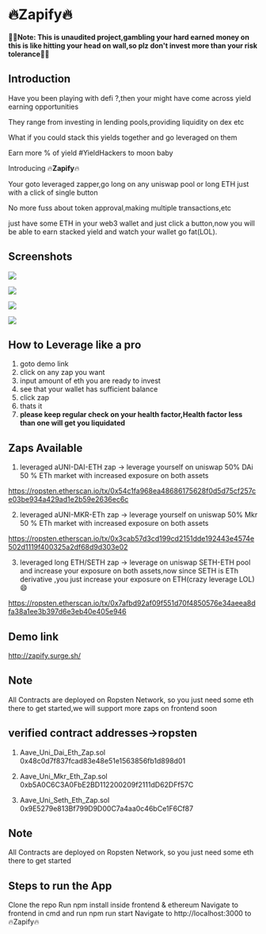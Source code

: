 # :fire:Zapify:fire:

:rotating_light::rotating_light:**Note: This is unaudited project,gambling your hard earned money on this is like hitting your head on wall,so plz don't invest more than your risk tolerance**:rotating_light::rotating_light:

## Introduction

Have you been playing with defi ?,then your might have come across yield earning opportunities

They range from investing in lending pools,providing liquidity on dex etc

What if you could stack this yields together and go leveraged on them 

Earn more % of yield
#YieldHackers to moon baby

Introducing :fire:**Zapify**:fire:

Your goto leveraged zapper,go long on any uniswap pool or long ETH just with a click of single button

No more fuss about token approval,making multiple transactions,etc

just have some ETH in your web3 wallet and just click a button,now you will be able to earn stacked yield and watch your wallet go fat(LOL).

## Screenshots

![](https://i.imgur.com/okNRLCH.png)

![](https://i.imgur.com/MHWUPig.png)

![](https://i.imgur.com/2DaF2Y3.png)

![](https://i.imgur.com/3XYZItI.png)

## How to Leverage like a pro

1. goto demo link
2. click on any zap you want
3. input amount of eth you are ready to invest
4. see that your wallet has sufficient balance
5. click zap
6. thats it
7. **please keep regular check on your health factor,Health factor less than one will get you liquidated**

## Zaps Available

1. leveraged aUNI-DAI-ETH zap
-> leverage yourself on uniswap 50% DAi 50 % ETh market with increased exposure on both assets

https://ropsten.etherscan.io/tx/0x54c1fa968ea48686175628f0d5d75cf257ce03be934a429ad1e2b59e2636ec6c

2. leveraged aUNI-MKR-ETh zap
-> leverage yourself on uniswap 50% Mkr 50 % ETh market with increased exposure on both assets

https://ropsten.etherscan.io/tx/0x3cab57d3cd199cd2151dde192443e4574e502d1119f400325a2df68d9d303e02

3. leveraged long ETH/SETH zap
-> leverage on uniswap SETH-ETH pool and increase your exposure on both assets,now since SETH is ETh derivative ,you just increase your     exposure on ETH(crazy leverage LOL) :smile:

https://ropsten.etherscan.io/tx/0x7afbd92af09f551d70f4850576e34aeea8dfa38a1ee3b397d6e3eb40e405e946


## Demo link
http://zapify.surge.sh/

## Note 
All Contracts are deployed on Ropsten Network, so you just need some eth there to get started,we will support more zaps on frontend soon

## verified contract addresses->ropsten

1. Aave_Uni_Dai_Eth_Zap.sol
0x48c0d7f837fcad83e48e51e1563856fb1d898d01

2. Aave_Uni_Mkr_Eth_Zap.sol
0xb5A0C6C3A0FbE2BD112200209f2111dD62DFf57C

3. Aave_Uni_Seth_Eth_Zap.sol
0x9E5279e813Bf799D9D00C7a4aa0c46bCe1F6Cf87

## Note 
All Contracts are deployed on Ropsten Network, so you just need some eth there to get started

## Steps to run the App
Clone the repo
Run npm install inside frontend & ethereum
Navigate to frontend in cmd and run npm run start
Navigate to http://localhost:3000 to :fire:Zapify:fire:
